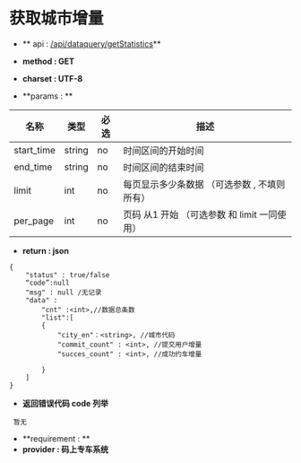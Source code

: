 # 获取城市增量

* ** api : [/api/dataquery/getStatistics](/api/dataquery/getStatistics)** 

* **method : GET**

* **charset : UTF-8**

* **params : **

| 名称|类型| 必选 | 描述|
| -- | -- | -- | -- |
| start_time  | string | no | 时间区间的开始时间|
| end_time|string|no|时间区间的结束时间|
|limit|int|no|每页显示多少条数据 （可选参数 , 不填则所有） |
|per_page|int|no|页码 从1 开始  （可选参数 和 limit 一同使用）|


* **return : json**

```
{
    "status" : true/false
    “code”:null
    "msg" : null /无记录 
    "data" : 
        "cnt" :<int>,//数据总条数
        "list":[
        {
            "city_en"：<string>, //城市代码
            "commit_count" : <int>, //提交用户增量
            "succes_count" : <int>, //成功约车增量
          
        }
    ]
}

```
* **返回错误代码 code 列举**

```
 暂无

```


* **requirement : **
* **provider : 码上专车系统**
